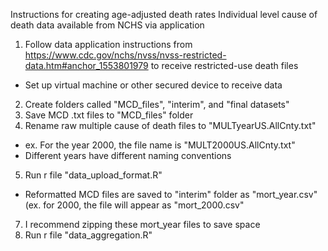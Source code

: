 Instructions for creating age-adjusted death rates 
Individual level cause of death data available from NCHS via application

1. Follow data application instructions from https://www.cdc.gov/nchs/nvss/nvss-restricted-data.htm#anchor_1553801979 to receive restricted-use death files
  - Set up virtual machine or other secured device to receive data 
2. Create folders called "MCD_files", "interim", and "final datasets" 
3. Save MCD .txt files to "MCD_files" folder
4. Rename raw multiple cause of death files to "MULTyearUS.AllCnty.txt"
  - ex. For the year 2000, the file name is "MULT2000US.AllCnty.txt" 
  - Different years have different naming conventions
5. Run r file "data_upload_format.R" 
  - Reformatted MCD files are saved to "interim" folder as "mort_year.csv" (ex. for 2000, the file will appear as "mort_2000.csv" 
7. I recommend zipping these mort_year files to save space 
8. Run r file "data_aggregation.R"
  
 
